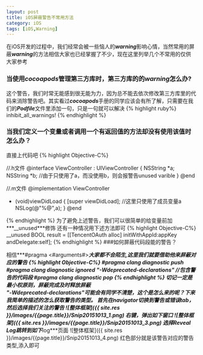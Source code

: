 ```yaml
---
layout: post
title: iOS屏蔽警告不常用方法
category: iOS
tags: [iOS,Warning]
---
```

在iOS开发的过程中，我们经常会被一些恼人的***warning***影响心情，当然常用的屏蔽***warning***的方法相信大家也已经掌握了不少，现在这里列举几个不常用的仅供大家参考

### 当使用***cocoapods***管理第三方库时，第三方库的的***warning***怎么办?

这个警告，我们时常无能感到很无能为力，因为总不能去依次修改第三方库里的代码来消除警告吧。其实看过***cocoapods***手册的同学应该会有所了解，只需要在我们的***Podfile***文件里添加一句，只是一句就可以解决
{% highlight ruby%}
inhibit_all_warnings!
{% endhighlight %}

### 当我们定义一个变量或者调用一个有返回值的方法却没有使用该值时怎么办？

直接上代码吧
{% highlight Objective-C%}

//.h文件
@interface ViewController : UIViewController {
    NSString *a;
    NSString *b; //由于只使用了a，而没使用b，则会报警告unused varible
}
@end

//.m文件
@implementation ViewController 

- (void)viewDidLoad {
    [super viewDidLoad];
    //这里只使用了成员变量a
    NSLog(@"%@",a);
}
@end

{% endhighlight %}
为了避免上述警告，我们可以很简单的给变量前加***__unused***修饰
还有一种情况用下述方法即可
{% highlight Objective-C%}
__unused BOOL result = [[TencentOAuth alloc] initWithAppId:appKey andDelegate:self];
{% endhighlight %}
###如何屏蔽代码段能的警告？

相信***#pragma <#arguments#>***大家都不会陌生,这里我们就要借助他来屏蔽对应的警告
{% highlight Objective-C%}
#pragma clang diagnostic push
#pragma clang diagnostic ignored "-Wdeprecated-declarations"
//包含警告的代码段
#pragma clang diagnostic pop
{% endhighlight %}
切记一定是最小权原则，屏蔽完成及时释放屏蔽  
***"-Wdeprecated-declarations"***可能会有同学不清楚，这个是怎么来的呢？下来我简单的描述的怎么获取警告的类型。
首先在navigator切换到警告或错误tab，然后选择我们关注的警告
![整体框架]({{ site.res }}/images/{{page.title}}/Snip20151013_1.png)
右键，弹出如下窗口
![整体框架]({{ site.res }}/images/{{page.title}}/Snip20151013_3.png)
选择***Reveal Log***跳转到如下***log***页面
![整体框架]({{ site.res }}/images/{{page.title}}/Snip20151013_4.png)
红色部分就是该警告对应的警告类型,添入即可












